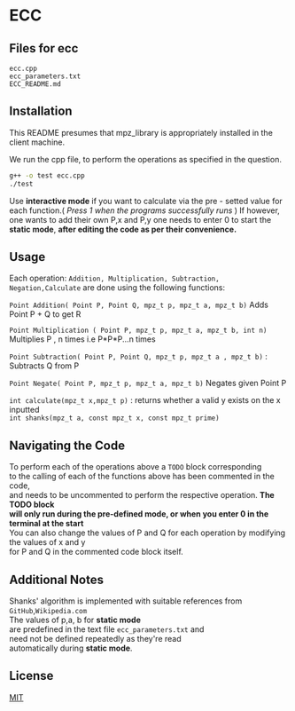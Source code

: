 # ECC

## Files for ecc
```ecc.cpp```   
```ecc_parameters.txt```  
```ECC_README.md```
## Installation
This README presumes that mpz_library is appropriately installed in the client machine.

We run the cpp file, to perform the operations as specified in the question.
 
```bash
g++ -o test ecc.cpp 
./test
```
Use **interactive mode** if you want to calculate via the pre - setted value for each function.( *Press 1 when the programs successfully runs* )
If however, one wants to add their own P,x and P,y one needs to enter 0 to start the **static mode**, **after editing the code as per their convenience.** 

## Usage

Each operation: ```Addition, Multiplication, Subtraction, Negation,Calculate``` are done using the following functions:  

```Point Addition( Point P, Point Q, mpz_t p, mpz_t a, mpz_t b)``` Adds Point P + Q to get R  
  
```Point Multiplication ( Point P, mpz_t p, mpz_t a, mpz_t b, int n)``` Multiplies P , n times  i.e P\*P\*P...n times
 
```Point Subtraction( Point P, Point Q, mpz_t p, mpz_t a , mpz_t b)``` : Subtracts Q from P  
  
```Point Negate( Point P, mpz_t p, mpz_t a, mpz_t b)```  Negates given Point P  

```int calculate(mpz_t x,mpz_t p)``` : returns whether a valid y exists on the x inputted    
```int shanks(mpz_t a, const mpz_t x, const mpz_t prime)``` 

 

## Navigating the Code  
To perform each of the operations above a ```TODO``` block corresponding  
 to the calling of each of the functions above has been commented in the code,  
 and needs to be uncommented to perform the respective operation. **The TODO block   
will only run during the pre-defined mode, or when you enter 0 in the terminal at the start**   
 You can also change the values of P and Q for each operation by modifying the values of x and y   
for P and Q in the commented code block itself.

## Additional Notes
Shanks' algorithm is implemented with suitable references from ```GitHub```,```Wikipedia.com```  
The values of p,a, b for **static mode**   
are predefined in the text file ```ecc_parameters.txt``` and   
need not be defined repeatedly as they're read   
automatically during **static mode**.

## License
[MIT](https://choosealicense.com/licenses/mit/)
